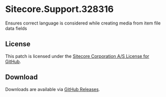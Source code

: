 # Sitecore.Support.328316
Ensures correct language is considered while creating media from item file data fields

## License  
This patch is licensed under the [Sitecore Corporation A/S License for GitHub](https://github.com/sitecoresupport/Sitecore.Support.328316/blob/master/LICENSE).  

## Download  
Downloads are available via [GitHub Releases](https://github.com/sitecoresupport/Sitecore.Support.328316/releases).  
